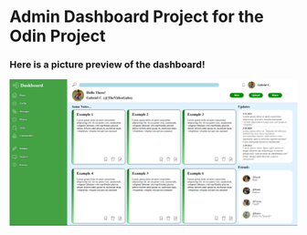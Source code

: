 # Admin Dashboard Project for the Odin Project

### Here is a picture preview of the dashboard!

<img src="https://raw.githubusercontent.com/TheVideoGabe/adminDashboard/main/img/preview/preview.PNG">